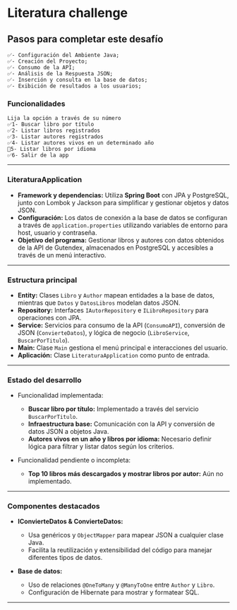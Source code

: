 # Literatura challenge

## Pasos para completar este desafío

    ✅- Configuración del Ambiente Java;
    ✅- Creación del Proyecto;
    ✅- Consumo de la API;
    ✅- Análisis de la Respuesta JSON;
    ✅- Inserción y consulta en la base de datos;
    ✅- Exibición de resultados a los usuarios;

### Funcionalidades

    Lija la opción a través de su número
    ✅1- Buscar libro por título
    ✅2- Listar libros registrados
    ✅3- Listar autores registrados
    ✅4- Listar autores vivos en un determinado año
    👷5- Listar libros por idioma
    ✅6- Salir de la app

---

### **LiteraturaApplication**

- **Framework y dependencias:** Utiliza **Spring Boot** con JPA y PostgreSQL, junto con Lombok y Jackson para
  simplificar y gestionar objetos y datos JSON.
- **Configuración:** Los datos de conexión a la base de datos se configuran a través de `application.properties`
  utilizando variables de entorno para host, usuario y contraseña.
- **Objetivo del programa:** Gestionar libros y autores con datos obtenidos de la API de Gutendex, almacenados en
  PostgreSQL y accesibles a través de un menú interactivo.

---

### **Estructura principal**

- **Entity:** Clases `Libro` y `Author` mapean entidades a la base de datos, mientras que `Datos` y `DatosLibros`
  modelan datos JSON.
- **Repository:** Interfaces `IAutorRepository` e `ILibroRepository` para operaciones con JPA.
- **Service:** Servicios para consumo de la API (`ConsumoAPI`), conversión de JSON (`ConvierteDatos`), y lógica de
  negocio (`LibroService`, `BuscarPorTitulo`).
- **Main:** Clase `Main` gestiona el menú principal e interacciones del usuario.
- **Aplicación:** Clase `LiteraturaApplication` como punto de entrada.

---

### **Estado del desarrollo**

- Funcionalidad implementada:
    - **Buscar libro por título:** Implementado a través del servicio `BuscarPorTitulo`.
    - **Infraestructura base:** Comunicación con la API y conversión de datos JSON a objetos Java.
    - **Autores vivos en un año y libros por idioma:** Necesario definir lógica para filtrar y listar datos según los
      criterios.

- Funcionalidad pendiente o incompleta:

    - **Top 10 libros más descargados y mostrar libros por autor:** Aún no implementado.

---

### **Componentes destacados**

- **IConvierteDatos & ConvierteDatos:**
    - Usa genéricos y `ObjectMapper` para mapear JSON a cualquier clase Java.
    - Facilita la reutilización y extensibilidad del código para manejar diferentes tipos de datos.

- **Base de datos:**
    - Uso de relaciones `@OneToMany` y `@ManyToOne` entre `Author` y `Libro`.
    - Configuración de Hibernate para mostrar y formatear SQL.

---